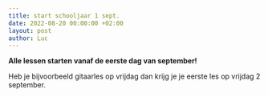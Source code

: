 ```yaml
---
title: start schooljaar 1 sept.
date: 2022-08-20 00:00:00 +02:00
layout: post
author: Luc
---
```


<p><strong>Alle lessen starten vanaf de eerste dag van september!</strong></p>

<p>Heb je bijvoorbeeld gitaarles op vrijdag dan krijg je je eerste les op vrijdag 2 september.</p>
